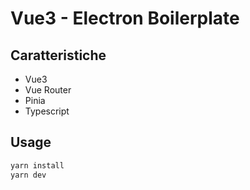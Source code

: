 # Vue3 - Electron Boilerplate

## Caratteristiche

- Vue3
- Vue Router
- Pinia
- Typescript

## Usage

```sh
yarn install
yarn dev
```



